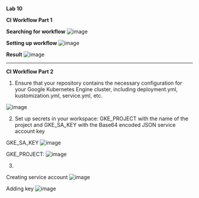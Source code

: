 **Lab 10**

**CI Workflow Part 1**

**Searching for workflow**
![image](https://user-images.githubusercontent.com/86587313/168496748-d2e96488-7b34-4efb-bdeb-0c342ddfe783.png)

**Setting up workflow**
![image](https://user-images.githubusercontent.com/86587313/168496813-7f899a61-cd05-4e19-ab8f-d694ac08f093.png)

**Result**
![image](https://user-images.githubusercontent.com/86587313/168496901-7e1e89a3-4345-4347-9212-c79d1a6fd7e8.png)

---------------------------------------------------------------------------------------------------------------------

**CI Workflow Part 2**

1. Ensure that your repository contains the necessary configuration for your Google Kubernetes Engine cluster, including deployment.yml, kustomization.yml, service.yml, etc.

![image](https://user-images.githubusercontent.com/86587313/168497767-b5533593-af8d-45a2-acb8-51a67afadd85.png)

2. Set up secrets in your workspace: GKE_PROJECT with the name of the project and GKE_SA_KEY with the Base64 encoded JSON service account key

GKE_SA_KEY
![image](https://user-images.githubusercontent.com/86587313/168498623-e3f8ecff-9fe1-49e2-9d44-1e5695307038.png)


GKE_PROJECT:
![image](https://user-images.githubusercontent.com/86587313/168498366-3a13f4c9-ee18-4c25-8f78-a5d13621a9e1.png)

3.

Creating service account
![image](https://user-images.githubusercontent.com/86587313/168498539-d588fdbf-92fc-4755-b297-cb644d804070.png)

Adding key 
![image](https://user-images.githubusercontent.com/86587313/168498567-9d4e8d58-fd61-4a76-88be-6eb5b82817fa.png)
